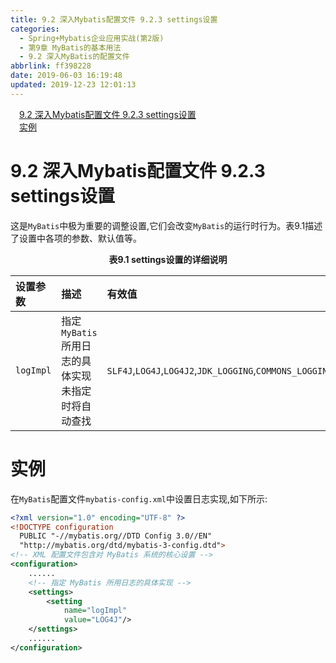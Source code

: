 ```yaml
---
title: 9.2 深入Mybatis配置文件 9.2.3 settings设置
categories:
  - Spring+Mybatis企业应用实战(第2版)
  - 第9章 MyBatis的基本用法
  - 9.2 深入MyBatis的配置文件
abbrlink: ff398228
date: 2019-06-03 16:19:48
updated: 2019-12-23 12:01:13
---
```

<div id='my_toc'><a href="/JavaReadingNotes/ff398228/#9-2-深入Mybatis配置文件-9-2-3-settings设置" class="header_1">9.2 深入Mybatis配置文件 9.2.3 settings设置</a>&nbsp;<br><a href="/JavaReadingNotes/ff398228/#实例" class="header_1">实例</a>&nbsp;<br></div>
<style>.header_1{margin-left: 1em;}.header_2{margin-left: 2em;}.header_3{margin-left: 3em;}.header_4{margin-left: 4em;}.header_5{margin-left: 5em;}.header_6{margin-left: 6em;}</style>
<!--more-->
<script>if (navigator.platform.search('arm')==-1){document.getElementById('my_toc').style.display = 'none';}var e,p = document.getElementsByTagName('p');while (p.length>0) {e = p[0];e.parentElement.removeChild(e);}</script>

<!--end-->
# 9.2 深入Mybatis配置文件 9.2.3 settings设置
这是`MyBatis`中极为重要的调整设置,它们会改变`MyBatis`的运行时行为。表9.1描述了设置中各项的参数、默认值等。
<center><strong>表9.1 settings设置的详细说明</strong></center>

|设置参数|描述|有效值|默认值|
|:---|:---|:---|:---|
|`logImpl`|指定`MyBatis`所用日志的具体实现未指定时将自动查找|`SLF4J`,`LOG4J`,`LOG4J2`,`JDK_LOGGING`,`COMMONS_LOGGING`,`STDOUT_LOGGING`,`NO_LOGGING`|没有设置(`null)`|

# 实例
在`MyBatis`配置文件`mybatis-config.xml`中设置日志实现,如下所示:
```xml
<?xml version="1.0" encoding="UTF-8" ?>
<!DOCTYPE configuration
  PUBLIC "-//mybatis.org//DTD Config 3.0//EN"
  "http://mybatis.org/dtd/mybatis-3-config.dtd">
<!-- XML 配置文件包含对 MyBatis 系统的核心设置 -->
<configuration>
    ......
    <!-- 指定 MyBatis 所用日志的具体实现 -->
    <settings>
        <setting
            name="logImpl"
            value="LOG4J"/>
    </settings>
    ......
</configuration>
```
